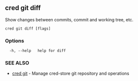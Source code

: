 ## cred git diff

Show changes between commits, commit and working tree, etc.

```
cred git diff [flags]
```

### Options

```
  -h, --help   help for diff
```

### SEE ALSO

* [cred git](cred_git.md)	 - Manage cred-store git repository and operations

